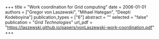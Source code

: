 +++
title = "Work coordination for Grid computing"
date = 2006-01-01
authors = ["Gregor von Laszewski", "Mihael Hategan", "Deepti Kodeboyina"]
publication_types = ["6"]
abstract = ""
selected = "false"
publication = "*Grid Technologies*"
url_pdf = "https://laszewski.github.io/papers/vonLaszewski-work-coordination.pdf"
+++

